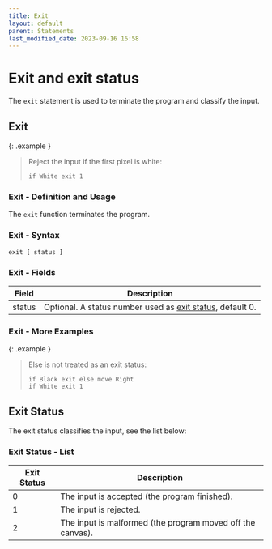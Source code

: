 ```yaml
---
title: Exit
layout: default
parent: Statements
last_modified_date: 2023-09-16 16:58
---
```


# Exit and exit status

The `exit` statement is used to terminate the program and classify the input.

## Exit

{: .example }
> Reject the input if the first pixel is white:
>
> ```btml
> if White exit 1
> ```

### Exit - Definition and Usage

The `exit` function terminates the program.

### Exit - Syntax

```ebnf
exit [ status ]
```

### Exit - Fields

Field | Description
-- | --
status | Optional. A status number used as [exit status](#exit-status), default 0.

### Exit - More Examples

{: .example }
> Else is not treated as an exit status:
>
> ```btml
> if Black exit else move Right
> if White exit 1
> ```

## Exit Status

The exit status classifies the input, see the list below:

### Exit Status - List

Exit Status | Description
-- | --
0 | The input is accepted (the program finished).
1 | The input is rejected.
2 | The input is malformed (the program moved off the canvas).